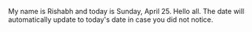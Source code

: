 My name is Rishabh and today is Sunday, April 25. Hello all. The date will automatically update to today's date in case you did not notice.
